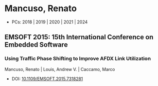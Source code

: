 # Mancuso, Renato

* PCs: 2018 | 2019 | 2020 | 2021 | 2024

## EMSOFT 2015: 15th International Conference on Embedded Software

### Using Traffic Phase Shifting to Improve AFDX Link Utilization
Mancuso, Renato | Louis, Andrew V. | Caccamo, Marco
* DOI: [10.1109/EMSOFT.2015.7318281](https://doi.org/10.1109/EMSOFT.2015.7318281)


